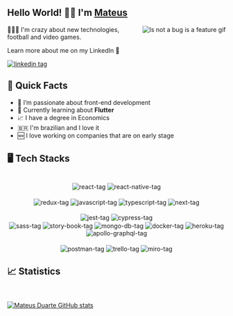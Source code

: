 <h2>Hello World! 👋🏾 I'm <a href="https://www.linkedin.com/in/mateeusduarte/">Mateus</a></h2>

<img align="right" src="https://media2.giphy.com/media/1afuwyOsr5E8X9CuRV/200w.webp?cid=ecf05e472dpfum2orcvlkpw2xemnz1wt522c4a1uj2m0x5ev&rid=200w.webp&ct=g" alt="Is not a bug is a feature gif" />
<p> 🧑🏾‍💻 I'm crazy about new technologies, football and video games. </p>

<p> Learn more about me on my LinkedIn 🙂 </p>

<a href="https://www.linkedin.com/in/mateeusduarte/"> <img src="https://img.shields.io/badge/LinkedIn-0077B5?style=for-the-badge&logo=linkedin&logoColor=white" alt="linkedin tag"/> </a>


<h2>🧠 Quick Facts</h2>
<ul>
<li>🎨 I’m passionate about front-end development</li>
<li>🧐 Currently learning about <strong>Flutter</strong></li>
<li>📈 I have a degree in Economics</li>
<li>🇧🇷 I'm brazilian and I love it</li>
<li>🆕 I love working on companies that are on early stage</li>
</ul>

<h2>🖥️ Tech Stacks</h2>
<div align="center" style="display: inline_block"><br>
  <img align="center" alt="react-tag" src="https://img.shields.io/badge/React-20232A?style=for-the-badge&logo=react&logoColor=61DAFB">
  <img align="center" alt="react-native-tag" src="https://img.shields.io/badge/React_Native-20232A?style=for-the-badge&logo=react&logoColor=61DAFB">
  <br>
  <br>
  <img align="center" alt="redux-tag" src="https://img.shields.io/badge/Redux-593D88?style=for-the-badge&logo=redux&logoColor=white">
  <img align="center" alt="javascript-tag" src="https://img.shields.io/badge/JavaScript-323330?style=for-the-badge&logo=javascript&logoColor=F7DF1E">
  <img align="center" alt="typescript-tag" src="https://img.shields.io/badge/TypeScript-007ACC?style=for-the-badge&logo=typescript&logoColor=white">
  <img align="center" alt="next-tag" src="https://img.shields.io/badge/next.js-000000?style=for-the-badge&logo=nextdotjs&logoColor=white">
  <br>
  <br>
  <img align="center" alt="jest-tag" src="https://img.shields.io/badge/Jest-C21325?style=for-the-badge&logo=jest&logoColor=white">
  <img align="center" alt="cypress-tag" src="https://img.shields.io/badge/Cypress-17202C?style=for-the-badge&logo=cypress&logoColor=white">
  	
  <br>
  <img align="center" alt="sass-tag" src="https://img.shields.io/badge/Sass-CC6699?style=for-the-badge&logo=sass&logoColor=white">
  <img align="center" alt="story-book-tag" src="https://img.shields.io/badge/storybook-FF4785?style=for-the-badge&logo=storybook&logoColor=white">
  <img align="center" alt="mongo-db-tag" src="https://img.shields.io/badge/MongoDB-4EA94B?style=for-the-badge&logo=mongodb&logoColor=white">
  <img align="center" alt="docker-tag" src="https://img.shields.io/badge/Docker-0078D4?style=for-the-badge&logo=Docker&logoColor=white">
  <img align="center" alt="heroku-tag" src="https://img.shields.io/badge/Heroku-430098?style=for-the-badge&logo=heroku&logoColor=white">
  <img align="center" alt="apollo-graphql-tag" src="https://img.shields.io/badge/Apollo%20GraphQL-311C87?&style=for-the-badge&logo=Apollo%20GraphQL&logoColor=white">
  <br>
  <br>
  <img align="center" alt="postman-tag" src="https://img.shields.io/badge/Postman-FA7343?style=for-the-badge&logo=postman&logoColor=white">
  <img align="center" alt="trello-tag" src="https://img.shields.io/badge/Trello-0052CC?style=for-the-badge&logo=trello&logoColor=white">
  <img align="center" alt="miro-tag" src="https://img.shields.io/badge/Miro-050038?style=for-the-badge&logo=Miro&logoColor=white">
  
</div>  

<h2>📈 Statistics</h2>
<br>

[![Mateus Duarte GitHub stats](https://github-readme-stats.vercel.app/api?username=mateeusduarte)](https://github.com/mateeusduarte)

